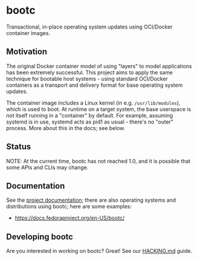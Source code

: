 # bootc

Transactional, in-place operating system updates using OCI/Docker container images.

## Motivation

The original Docker container model of using "layers" to model
applications has been extremely successful.  This project
aims to apply the same technique for bootable host systems - using
standard OCI/Docker containers as a transport and delivery format
for base operating system updates.

The container image includes a Linux kernel (in e.g. `/usr/lib/modules`),
which is used to boot.  At runtime on a target system, the base userspace is
*not* itself running in a "container" by default. For example, assuming
systemd is in use, systemd acts as pid1 as usual - there's no "outer" process.
More about this in the docs; see below.

## Status

NOTE: At the current time, bootc has not reached 1.0, and it is possible
that some APIs and CLIs may change.

## Documentation

See the [project documentation](https://containers.github.io/bootc/); there
are also operating systems and distributions using bootc; here are some examples:

- https://docs.fedoraproject.org/en-US/bootc/

## Developing bootc

Are you interested in working on bootc?  Great!  See our [HACKING.md](HACKING.md) guide.

